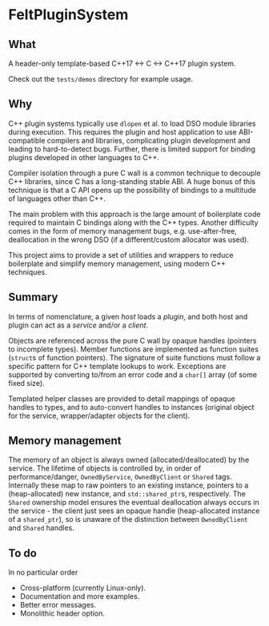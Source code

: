 # FeltPluginSystem

## What

A header-only template-based C++17 <-> C <-> C++17 plugin system.

Check out the `tests/demos` directory for example usage.

## Why

C++ plugin systems typically use `dlopen` et al. to load DSO module libraries during execution. This
requires the plugin and host application to use ABI-compatible compilers and libraries, complicating
plugin development and leading to hard-to-detect bugs. Further, there is limited support for binding
plugins developed in other languages to C++.

Compiler isolation through a pure C wall is a common technique to decouple C++ libraries, since C
has a long-standing stable ABI. A huge bonus of this technique is that a C API opens up the
possibility of bindings to a multitude of languages other than C++.

The main problem with this approach is the large amount of boilerplate code required to maintain C
bindings along with the C++ types. Another difficulty comes in the form of memory management bugs,
e.g. use-after-free, deallocation in the wrong DSO (if a different/custom allocator was used).

This project aims to provide a set of utilities and wrappers to reduce boilerplate and simplify
memory management, using modern C++ techniques.

## Summary

In terms of nomenclature, a given _host_ loads a _plugin_, and both host and plugin can act as a
_service_ and/or a _client_.

Objects are referenced across the pure C wall by opaque handles (pointers to incomplete types).
Member functions are implemented as function suites (`struct`s of function pointers). The signature
of suite functions must follow a specific pattern for C++ template lookups to work. Exceptions are
supported by converting to/from an error code and a `char[]` array (of some fixed size).

Templated helper classes are provided to detail mappings of opaque handles to types, and to
auto-convert handles to instances (original object for the service, wrapper/adapter objects for the
client).

## Memory management

The memory of an object is always owned (allocated/deallocated) by the service. The lifetime of
objects is controlled by, in order of performance/danger, `OwnedByService`, `OwnedByClient` or
`Shared` tags. Internally these map to raw pointers to an existing instance, pointers to a
(heap-allocated) new instance, and `std::shared_ptr`s, respectively. The `Shared` ownership model
ensures the eventual deallocation always occurs in the service - the client just sees an opaque
handle (heap-allocated instance of a `shared_ptr`), so is unaware of the distinction between
`OwnedByClient` and `Shared` handles.

## To do

In no particular order
* Cross-platform (currently Linux-only).
* Documentation and more examples.
* Better error messages.
* Monolithic header option.
